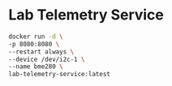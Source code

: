# Lab Telemetry Service

```bash
docker run -d \
-p 8080:8080 \
--restart always \
--device /dev/i2c-1 \
--name bme280 \
lab-telemetry-service:latest
```
